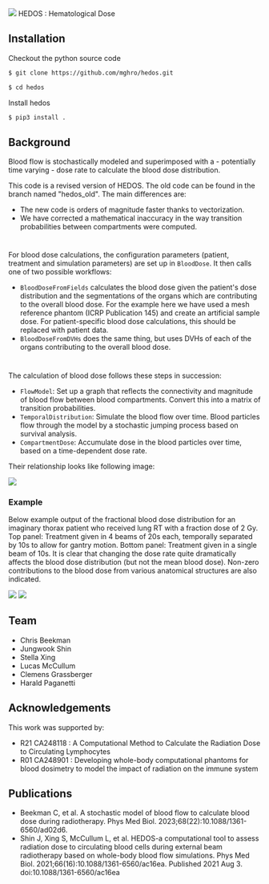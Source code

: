 <img src="figures/logo.png">
HEDOS : Hematological Dose

## Installation

Checkout the python source code

```bash
$ git clone https://github.com/mghro/hedos.git

$ cd hedos
```

Install hedos

```bash
$ pip3 install .
```

## Background

Blood flow is stochastically modeled and superimposed with a - potentially time varying - dose rate to calculate the
blood dose distribution.

This code is a revised version of HEDOS. The old code can be found in the branch named "hedos_old". The main differences
are:

- The new code is orders of magnitude faster thanks to vectorization.
- We have corrected a mathematical inaccuracy in the way transition probabilities between compartments were computed.

#

For blood dose calculations, the configuration parameters (patient, treatment and simulation parameters) are set up in
`BloodDose`. It then calls one of two possible workflows:

- `BloodDoseFromFields` calculates the blood dose given the patient's dose distribution and the segmentations of
  the organs which are contributing to the overall blood dose. For the example here we have used a mesh reference
  phantom (ICRP Publication 145) and create an artificial sample dose. For patient-specific blood dose calculations,
  this should be replaced with patient data.
- `BloodDoseFromDVHs` does the same thing, but uses DVHs of each of the organs contributing to the overall blood
  dose.

#

The calculation of blood dose follows these steps in succession:

- `FlowModel`: Set up a graph that reflects the connectivity and magnitude of blood flow between blood compartments.
  Convert this into a matrix of transition probabilities.
- `TemporalDistribution`: Simulate the blood flow over time. Blood particles flow through the model by a stochastic
  jumping process based on survival analysis.
- `CompartmentDose`: Accumulate dose in the blood particles over time, based on a time-dependent dose rate.

Their relationship looks like following image:

<img src="figures/hedos_overview.png">

### Example

Below example output of the fractional blood dose distribution for an imaginary thorax patient who received lung RT with
a fraction dose of 2 Gy. Top panel: Treatment given in 4 beams of 20s each, temporally separated by 10s to allow for
gantry motion. Bottom panel: Treatment given in a single beam of 10s. It is clear that changing the dose rate quite
dramatically affects the blood dose distribution (but not the mean blood dose). Non-zero contributions to the blood dose
from various anatomical structures are also indicated.

<img src="figures/normal_dose_rate.png">
<img src="figures/high_dose_rate.png">

## Team

- Chris Beekman
- Jungwook Shin
- Stella Xing
- Lucas McCullum
- Clemens Grassberger
- Harald Paganetti

## Acknowledgements

This work was supported by:

- R21 CA248118 : A Computational Method to Calculate the Radiation Dose to Circulating Lymphocytes
- R01 CA248901 : Developing whole-body computational phantoms for blood dosimetry to model the impact of radiation on the immune system

## Publications

- Beekman C, et al. A stochastic model of blood flow to calculate blood dose during radiotherapy. Phys Med Biol. 2023;68(22):10.1088/1361-6560/ad02d6.
- Shin J, Xing S, McCullum L, et al. HEDOS-a computational tool to assess radiation dose to circulating blood cells during external beam radiotherapy based on whole-body blood flow simulations. Phys Med Biol. 2021;66(16):10.1088/1361-6560/ac16ea. Published 2021 Aug 3. doi:10.1088/1361-6560/ac16ea
